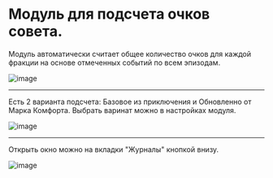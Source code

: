 # Модуль для подсчета очков совета.


Модуль автоматически считает общее количество очков для каждой фракции на основе отмеченных событий по всем эпизодам.

![image](https://github.com/Elfrey/rot-score-card/assets/519766/33c8880f-e030-40d0-9d4f-f26b487cba35)


----


Есть 2 варианта подсчета: Базовое из приключения и Обновленно от Марка Комфорта. Выбрать варинат можно в настройках модуля.

![image](https://github.com/Elfrey/rot-score-card/assets/519766/d5db0808-02f1-4d65-9d5c-f149601aaf53)


----


Открыть окно можно на вкладки "Журналы" кнопкой внизу.

![image](https://github.com/Elfrey/rot-score-card/assets/519766/a25006d2-7bed-42d0-a520-db65efae2fef)
